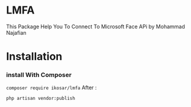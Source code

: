 # LMFA
This Package Help You To Connect To Microsoft Face APi 
by Mohammad Najafian
# Installation
### install With Composer
``` composer require ikosar/lmfa ```
After : 

``` php artisan vendor:publish ```
